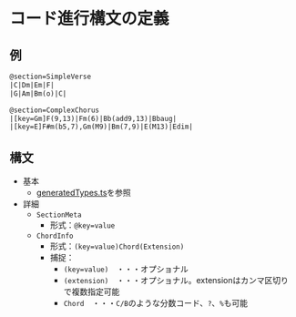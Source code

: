 # コード進行構文の定義

## 例

```txt
@section=SimpleVerse
|C|Dm|Em|F|
|G|Am|Bm(o)|C|

@section=ComplexChorus
|[key=Gm]F(9,13)|Fm(6)|Bb(add9,13)|Bbaug|
|[key=E]F#m(b5,7),Gm(M9)|Bm(7,9)|E(M13)|Edim|
```

## 構文

- 基本
  - [generatedTypes.ts](../../generatedTypes.ts)を参照
- 詳細
  - `SectionMeta`
    - 形式：`@key=value`
  - `ChordInfo`
    - 形式：`(key=value)Chord(Extension)`
    - 捕捉：
      - `(key=value)`　・・・オプショナル
      - `(extension)`　・・・オプショナル。extensionはカンマ区切りで複数指定可能
      - `Chord`　・・・`C/B`のような分数コード、`?`、`%`も可能
